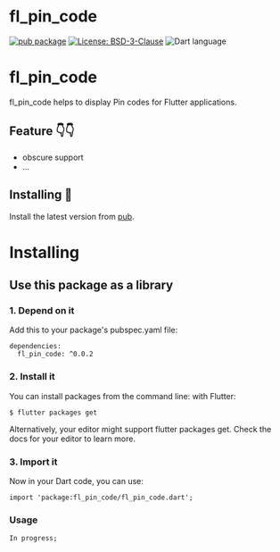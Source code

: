 # fl_pin_code

[![pub package](https://img.shields.io/badge/build-success-green)](https://pub.dev/packages/fl_pin_code)
[![License: BSD-3-Clause](https://img.shields.io/badge/License-BSD--3--Clause-orange)](https://opensource.org/licenses/BSD-3-Clause)
![Dart language](https://img.shields.io/badge/Dart-100%25-blue)

# fl_pin_code

fl_pin_code helps to display Pin codes for Flutter applications.

## Feature 👇👇
* obscure support
* ...

## Installing 🔧
Install the latest version from [pub](https://pub.dartlang.org/packages/fl_pin_code).

# Installing
## Use this package as a library
### 1. Depend on it
Add this to your package's pubspec.yaml file:
```
dependencies:
  fl_pin_code: ^0.0.2
```
### 2. Install it
You can install packages from the command line:
with Flutter:
```
$ flutter packages get
```
Alternatively, your editor might support flutter packages get. Check the docs for your editor to learn more.

### 3. Import it
Now in your Dart code, you can use:
```
import 'package:fl_pin_code/fl_pin_code.dart';
```

### Usage
```
In progress;
```
